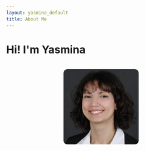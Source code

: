 ```yaml
---
layout: yasmina_default
title: About Me
---
```


# Hi! I'm Yasmina

<br>
<div style="text-align: center;">
    <img src="/assets/img/profile_picture.jpg" alt="profile" style="width:200px; height:200px; object-fit:cover; border-radius:10px;">
</div>
